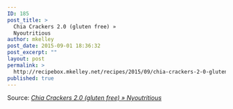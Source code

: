 ```yaml
---
ID: 185
post_title: >
  Chia Crackers 2.0 (gluten free) »
  Nyoutritious
author: mkelley
post_date: 2015-09-01 18:36:32
post_excerpt: ""
layout: post
permalink: >
  http://recipebox.mkelley.net/recipes/2015/09/chia-crackers-2-0-gluten-free-nyoutritious/
published: true
---
```

Source: <em><a href="http://nyoutritious.com/chia-crackers-2-0-gluten-free/">Chia Crackers 2.0 (gluten free) » Nyoutritious</a></em>